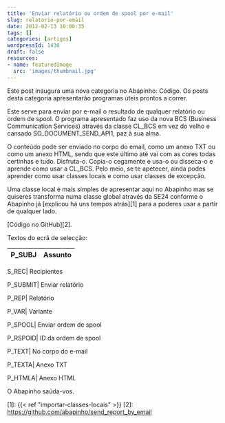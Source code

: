 ```yaml
---
title: 'Enviar relatório ou ordem de spool por e-mail'
slug: relatorio-por-email
date: 2012-02-13 10:00:35
tags: []
categories: [artigos]
wordpressId: 1430
draft: false
resources:
- name: featuredImage
  src: 'images/thumbnail.jpg'
---
```

Este post inaugura uma nova categoria no Abapinho: Código. Os posts desta categoria apresentarão programas úteis prontos a correr.

Este serve para enviar por e-mail o resultado de qualquer relatório ou ordem de spool. O programa apresentado faz uso da nova BCS (Business Communication Services) através da classe CL_BCS em vez do velho e cansado SO_DOCUMENT_SEND_API1, paz à sua alma.

O conteúdo pode ser enviado no corpo do email, como um anexo TXT ou como um anexo HTML, sendo que este último até vai com as cores todas certinhas e tudo. Disfruta-o. Copia-o cegamente e usa-o ou disseca-o e aprende como usar a CL_BCS. Pelo meio, se te apetecer, ainda podes aprender como usar classes locais e como usar classes de excepção.

<!--more-->

Uma classe local é mais simples de apresentar aqui no Abapinho mas se quiseres transforma numa classe global através da SE24 conforme o Abapinho já [explicou há uns tempos atrás][1] para a poderes usar a partir de qualquer lado.

[Código no GitHub][2].

Textos do ecrã de selecção:

P_SUBJ| Assunto
---|---

S_REC| Recipientes

P_SUBMIT| Enviar relatório

P_REP| Relatório

P_VAR| Variante

P_SPOOL| Enviar ordem de spool

P_RSPOID| ID da ordem de spool

P_TEXT| No corpo do e-mail

P_TEXTA| Anexo TXT

P_HTMLA| Anexo HTML

O Abapinho saúda-vos.

   [1]: {{< ref "importar-classes-locais" >}}
   [2]: https://github.com/abapinho/send_report_by_email
